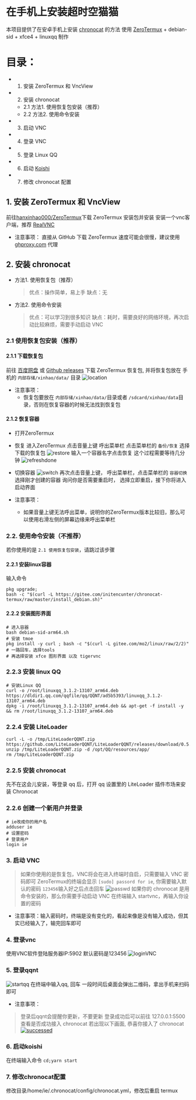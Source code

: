 # 在手机上安装超时空猫猫

本项目提供了在安卓手机上安装 [chronocat](https://chronocat.vercel.app/) 的方法
使用 [ZeroTermux](https://github.com/hanxinhao000/ZeroTermux) + debian-sid + xfce4 + linuxqq 制作

# 目录：
- 1. 安装 ZeroTermux 和 VncView
- 2. 安装 chronocat
   * 2.1 方法1. 使用恢复包安装（推荐）
   * 2.2 方法2. 使用命令安装
- 3. 启动 VNC
- 4. 登录 VNC
- 5. 登录 Linux QQ
- 6. 启动 [Koishi](https://koishi.chat)
- 7. 修改 chronocat 配置

## 1. 安装 ZeroTermux 和 VncView
前往[hanxinhao000/ZeroTermux](https://github.com/hanxinhao000/ZeroTermux/releases)下载 ZeroTermux 安装包并安装
安装一个vnc客户端，推荐 [RealVNC](https://play.google.com/store/apps/details?id=com.realvnc.viewer.android)

- 注意事项： 
   直接从 GitHub 下载 ZeroTermux 速度可能会很慢，建议使用 [ghproxy.com](https://ghproxy.com) 代理
    
## 2. 安装 chronocat
   - 方法1. 使用恢复包（推荐）
      >优点：操作简单，易上手
缺点：无
   - 方法2. 使用命令安装
      >优点：可以学习到很多知识
缺点：耗时，需要良好的网络环境，再次启动比较麻烦，需要手动启动 VNC

### 2.1 使用恢复包安装（推荐）

#### 2.1.1 下载恢复包
前往 [百度网盘](https://pan.baidu.com/s/1G1_-qzpL3b1bDoqDcWDnlg?pwd=i4bt) 或 [Github releases](https://github.com/initialencounter/chronocat-termux/releases) 下载 ZeroTermux 恢复包, 并将恢复包放在 手机的 `内部存储/xinhao/data/` 目录
   ![location](./screenshot/location.jpg)

- 注意事项： 
    - 恢复包要放在 `内部存储/xinhao/data/`目录或者 `/sdcard/xinhao/data`目录，否则在恢复容器的时候无法找到恢复包

#### 2.1.2 恢复容器
- 打开ZeroTermux
- 恢复
    进入ZeroTermux 点击音量上键 呼出菜单栏 点击菜单栏的 `备份/恢复` 选择下载的恢复包
    ![restore](./screenshot/refresh.png)
    输入一个容器名字点击恢复 这个过程需要等待几分钟
    ![refreshdone](./screenshot/refreshDone.jpg)
- 切换容器
   ![switch](./screenshot/switch.png)
    再次点击音量上键， 呼出菜单栏，点击菜单栏的 `容器切换` 选择刚才创建的容器 询问你是否需要重启时， 选择立即重启，接下你将进入启动界面

- 注意事项：
    - 如果音量上键无法呼出菜单，说明你的ZeroTermux版本比较旧，那么可以使用右滑左侧的屏幕边缘来呼出菜单栏

### 2.2. 使用命令安装（不推荐）
若你使用的是 `2.1 使用恢复包安装`，请跳过该步骤
#### 2.2.1 安装linux容器
   输入命令
   ```shell
   pkg upgrade;
   bash -c "$(curl -L https://gitee.com/initencunter/chronocat-termux/raw/master/install_debian.sh)"
   ```
#### 2.2.2 安装图形界面 
   ```shell
   # 进入容器
   bash debian-sid-arm64.sh
   # 安装 tmoe
   pkg install -y curl ; bash -c "$(curl -L gitee.com/mo2/linux/raw/2/2)"
   # 一路回车，选择tools
   # 再选择安装 xfce 图形界面 以及 tigervnc
   ```
### 2.2.3 安装 linux QQ
   ```shell
   # 安装Linux QQ
   curl -o /root/linuxqq_3.1.2-13107_arm64.deb https://dldir1.qq.com/qqfile/qq/QQNT/ad5b5393/linuxqq_3.1.2-13107_arm64.deb
   dpkg -i /root/linuxqq_3.1.2-13107_arm64.deb && apt-get -f install -y && rm /root/linuxqq_3.1.2-13107_arm64.deb
   ```
### 2.2.4 安装 LiteLoader
   ```shell
   curl -L -o /tmp/LiteLoaderQQNT.zip https://github.com/LiteLoaderQQNT/LiteLoaderQQNT/releases/download/0.5.3/LiteLoaderQQNT.zip
   unzip /tmp/LiteLoaderQQNT.zip -d /opt/QQ/resources/app/
   rm /tmp/LiteLoaderQQNT.zip
   ```
### 2.2.5 安装 chronocat
   先不在这会儿安装，等登录 qq 后，打开 qq 设置里的 LiteLoader 插件市场来安装 Chronocat
### 2.2.6 创建一个新用户并登录
   ```shell
   # ie改成你的用户名
   adduser ie
   # 设置密码
   # 登录用户
   login ie
   ```
### 3. 启动 VNC
>如果你使用的是恢复包，VNC将会在进入终端时自启，只需要输入 VNC 密码即可
ZeroTermux的终端会显示 `[sudo] passord for ie`, 你需要输入默认的密码 `123456`输入好之后点击回车
![passwd](./screenshot/startvnc.png)
如果你的 chronocat 是用命令安装的，那么你需要手动启动 VNC 在终端输入 startvnc，再输入你设置的密码

- 注意事项：输入密码时，终端是没有变化的，看起来像是没有输入成功，但其实已经输入了，输完回车即可

### 4. 登录vnc
使用VNC软件登陆服务器IP:5902 默认密码是123456
![loginVNC](./screenshot/loginVNC.png)

### 5. 登录qqnt
![startqq](./screenshot/startServer.png)
在终端中输入qq, 回车
一段时间后桌面会弹出二维码，拿出手机来扫码即可
- 注意事项： 
>登录后qqnt会提醒你更新，不要更新
登录成功后可以前往 127.0.0.1:5500 查看是否成功接入 chronocat
若出现以下画面, 恭喜你接入了 chronocat
[![successed](./screenshot/successed.png)](https://chronocat.vercel.app/connect)

### 6. 启动koishi
在终端输入命令 `cd;yarn start`
### 7. 修改chronocat配置
修改目录/home/ie/.chronocat/config/chronocat.yml，修改后重启 termux